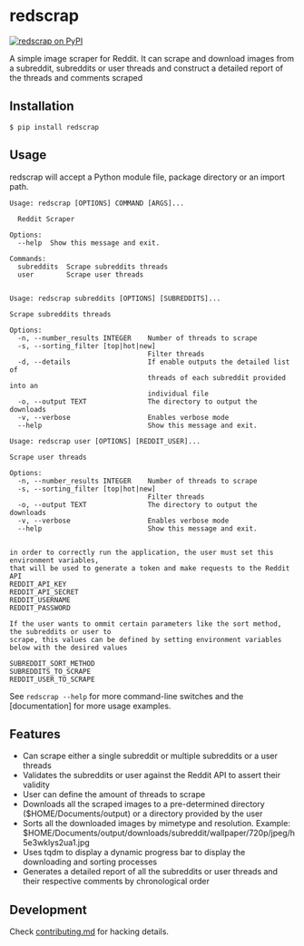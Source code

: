 <!--- [![](https://i.imgur.com/kQOtbBk.png)]() -->

redscrap
====
[![redscrap on PyPI](https://img.shields.io/pypi/v/redscrap.svg?color=blue&style=for-the-badge)](https://pypi.org/project/redscrap)

A simple image scraper for Reddit. It can scrape and download images from a subreddit, subreddits or user threads and construct a detailed report of the threads and comments scraped

<!--- [**Project website**]()-->

<!---[Documentation]

[Documentation]: -->


Installation
------------

    $ pip install redscrap


Usage
-----
redscrap will accept a Python module file, package directory or an import path.

    Usage: redscrap [OPTIONS] COMMAND [ARGS]...
    
      Reddit Scraper
    
    Options:
      --help  Show this message and exit.
    
    Commands:
      subreddits  Scrape subreddits threads
      user        Scrape user threads

    
    Usage: redscrap subreddits [OPTIONS] [SUBREDDITS]...
    
    Scrape subreddits threads
    
    Options:
      -n, --number_results INTEGER    Number of threads to scrape
      -s, --sorting_filter [top|hot|new]
                                      Filter threads
      -d, --details                   If enable outputs the detailed list of
                                      threads of each subreddit provided into an
                                      individual file
      -o, --output TEXT               The directory to output the downloads
      -v, --verbose                   Enables verbose mode
      --help                          Show this message and exit.

    Usage: redscrap user [OPTIONS] [REDDIT_USER]...

    Scrape user threads
    
    Options:
      -n, --number_results INTEGER    Number of threads to scrape
      -s, --sorting_filter [top|hot|new]
                                      Filter threads
      -o, --output TEXT               The directory to output the downloads
      -v, --verbose                   Enables verbose mode
      --help                          Show this message and exit.


    in order to correctly run the application, the user must set this environment variables,
    that will be used to generate a token and make requests to the Reddit API
    REDDIT_API_KEY
    REDDIT_API_SECRET
    REDDIT_USERNAME
    REDDIT_PASSWORD

    If the user wants to ommit certain parameters like the sort method, the subreddits or user to
    scrape, this values can be defined by setting environment variables below with the desired values

    SUBREDDIT_SORT_METHOD
    SUBREDDITS_TO_SCRAPE
    REDDIT_USER_TO_SCRAPE

See `redscrap --help` for more command-line switches and the [documentation]
for more usage examples.


Features
--------
* Can scrape either a single subreddit or multiple subreddits or a user threads
* Validates the subreddits or user against the Reddit API to assert their validity
* User can define the amount of threads to scrape
* Downloads all the scraped images to a pre-determined directory ($HOME/Documents/output) or a directory provided by the user
* Sorts all the downloaded images by mimetype and resolution. Example: $HOME/Documents/output/downloads/subreddit/wallpaper/720p/jpeg/h5e3wklys2ua1.jpg
* Uses tqdm to display a dynamic progress bar to display the downloading and sorting processes
* Generates a detailed report of all the subreddits or user threads and their respective comments by chronological order

Development
-----------
Check [contributing.md](contributing.md) for hacking details.
